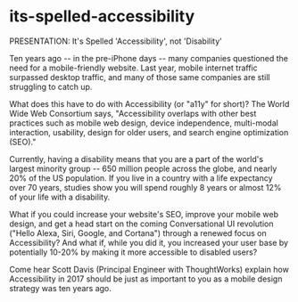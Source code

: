 # its-spelled-accessibility
PRESENTATION: It's Spelled 'Accessibility', not 'Disability'

Ten years ago -- in the pre-iPhone days -- many companies questioned the need for a mobile-friendly website. Last year, mobile internet traffic surpassed desktop traffic, and many of those same companies are still struggling to catch up.

What does this have to do with Accessibility (or "a11y" for short)? The World Wide Web Consortium says, "Accessibility overlaps with other best practices such as mobile web design, device independence, multi-modal interaction, usability, design for older users, and search engine optimization (SEO)."

Currently, having a disability means that you are a part of the world's largest minority group -- 650 million people across the globe, and nearly 20% of the US population. If you live in a country with a life expectancy over 70 years, studies show you will spend roughly 8 years or almost 12% of your life with a disability.

What if you could increase your website's SEO, improve your mobile web design, and get a head start on the coming Conversational UI revolution ("Hello Alexa, Siri, Google, and Cortana") through a renewed focus on Accessibility? And what if, while you did it, you increased your user base by potentially 10-20% by making it more accessible to disabled users?

Come hear Scott Davis (Principal Engineer with ThoughtWorks) explain how Accessibility in 2017 should be just as important to you as a mobile design strategy was ten years ago.
